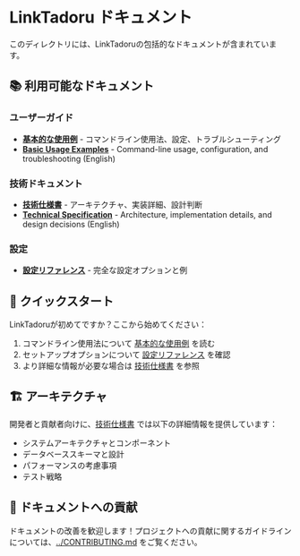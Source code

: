# LinkTadoru ドキュメント

このディレクトリには、LinkTadoruの包括的なドキュメントが含まれています。

## 📚 利用可能なドキュメント

### ユーザーガイド
- **[基本的な使用例](basic-usage.ja.md)** - コマンドライン使用法、設定、トラブルシューティング
- **[Basic Usage Examples](basic-usage.md)** - Command-line usage, configuration, and troubleshooting (English)

### 技術ドキュメント  
- **[技術仕様書](technical-specification.ja.md)** - アーキテクチャ、実装詳細、設計判断
- **[Technical Specification](technical-specification.md)** - Architecture, implementation details, and design decisions (English)

### 設定
- **[設定リファレンス](../linktadoru.yml.example)** - 完全な設定オプションと例

## 🚀 クイックスタート

LinkTadoruが初めてですか？ここから始めてください：

1. コマンドライン使用法について [基本的な使用例](basic-usage.ja.md) を読む
2. セットアップオプションについて [設定リファレンス](../linktadoru.yml.example) を確認
3. より詳細な情報が必要な場合は [技術仕様書](technical-specification.ja.md) を参照

## 🏗️ アーキテクチャ

開発者と貢献者向けに、[技術仕様書](technical-specification.ja.md) では以下の詳細情報を提供しています：

- システムアーキテクチャとコンポーネント
- データベーススキーマと設計
- パフォーマンスの考慮事項
- テスト戦略

## 📝 ドキュメントへの貢献

ドキュメントの改善を歓迎します！プロジェクトへの貢献に関するガイドラインについては、[../CONTRIBUTING.md](../CONTRIBUTING.md) をご覧ください。